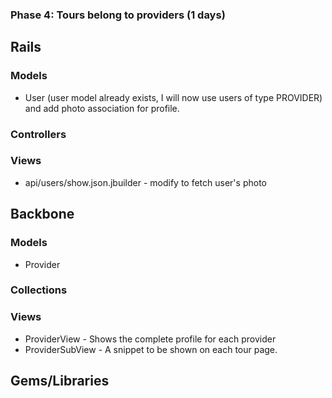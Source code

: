 ### Phase 4: Tours belong to providers (1 days)

## Rails
### Models
* User (user model already exists, I will now use users of type PROVIDER) and add photo association
for profile.

### Controllers

### Views
* api/users/show.json.jbuilder - modify to fetch user's photo

## Backbone
### Models
* Provider

### Collections

### Views
* ProviderView - Shows the complete profile for each provider
* ProviderSubView - A snippet to be shown on each tour page.

## Gems/Libraries
